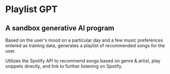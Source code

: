 # Playlist GPT

## A sandbox generative AI program

Based on the user's mood on a particular day and a few music preferences entered as training data,
generates a playlist of recommended songs for the user.

Utilizes the Spotify API to recommend songs based on genre & artist, play snippets directly, and link to further listening on Spotify.

